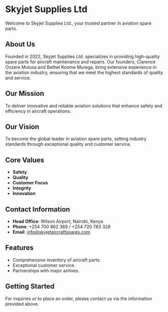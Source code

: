 # Skyjet Supplies Ltd

Welcome to Skyjet Supplies Ltd., your trusted partner in aviation spare parts.

## About Us

Founded in 2022, Skyjet Supplies Ltd. specializes in providing high-quality spare parts for aircraft maintenance and repairs. Our founders, Clarence Onzere Mulusa and Bethel Koome Murega, bring extensive experience in the aviation industry, ensuring that we meet the highest standards of quality and service.

## Our Mission

To deliver innovative and reliable aviation solutions that enhance safety and efficiency in aircraft operations.

## Our Vision

To become the global leader in aviation spare parts, setting industry standards through exceptional quality and customer service.

## Core Values

- **Safety**
- **Quality**
- **Customer Focus**
- **Integrity**
- **Innovation**

## Contact Information

- **Head Office**: Wilson Airport, Nairobi, Kenya
- **Phone**: +254 700 862 369 / +254 720 783 328
- **Email**: <info@skyjetaircraftspares.com>

## Features

- Comprehensive inventory of aircraft parts.
- Exceptional customer service.
- Partnerships with major airlines.

## Getting Started

For inquiries or to place an order, please contact us via the information provided above.
